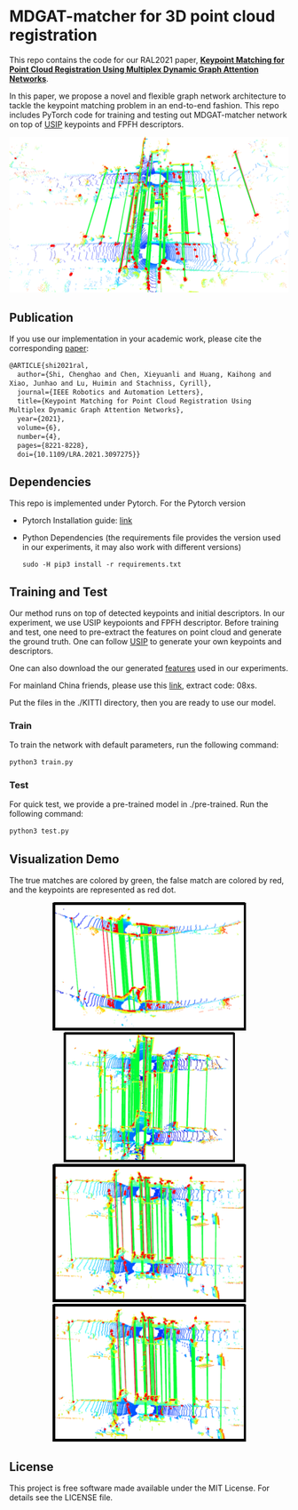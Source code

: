 # MDGAT-matcher for 3D point cloud registration

This repo contains the code for our RAL2021 paper, [**Keypoint Matching for Point Cloud Registration Using Multiplex Dynamic Graph Attention Networks**](https://www.researchgate.net/publication/353330868_Keypoint_Matching_for_Point_Cloud_Registration_Using_Multiplex_Dynamic_Graph_Attention_Networks).

In this paper, we propose a novel and flexible graph network architecture to tackle the keypoint matching problem in an end-to-end fashion. This repo includes PyTorch code for training and testing out MDGAT-matcher network on top of [USIP](https://github.com/lijx10/USIP) keypoints and FPFH descriptors.

![demo](./demo/demo.png)

## Publication

If you use our implementation in your academic work, please cite the corresponding [paper](https://www.researchgate.net/publication/353330868_Keypoint_Matching_for_Point_Cloud_Registration_Using_Multiplex_Dynamic_Graph_Attention_Networks):

```
@ARTICLE{shi2021ral,
  author={Shi, Chenghao and Chen, Xieyuanli and Huang, Kaihong and Xiao, Junhao and Lu, Huimin and Stachniss, Cyrill},
  journal={IEEE Robotics and Automation Letters}, 
  title={Keypoint Matching for Point Cloud Registration Using Multiplex Dynamic Graph Attention Networks}, 
  year={2021},
  volume={6},
  number={4},
  pages={8221-8228},
  doi={10.1109/LRA.2021.3097275}}
```

## Dependencies

This repo is implemented under Pytorch. For the Pytorch version

- Pytorch Installation guide: [link](https://pytorch.org/get-started/locally/)

- Python Dependencies (the requirements file provides the version used in our experiments, it may also work with different versions)

  ```
  sudo -H pip3 install -r requirements.txt
  ```

## Training and Test

Our method runs on top of detected keypoints and  initial descriptors. In our experiment, we use USIP keypoionts and FPFH descriptor. Before training and test, one need to pre-extract the features on point cloud and generate the ground truth. One can follow [USIP](https://github.com/lijx10/USIP) to generate your own keypoints and descriptors. 

One can also download the our generated [features](https://www.ipb.uni-bonn.de/html/projects/MDGAT-matcher/MDGAT-matcher.zip) used in our experiments.

For mainland China friends, please use this [link](https://pan.baidu.com/s/1XJ-1YBN6kAiAud9xQg2B4w ), extract code: 08xs.

Put the files in the ./KITTI directory, then you are ready to use our model.

### Train

To train the network with default parameters, run the following command:

```sh
python3 train.py
```

### Test

For quick test, we provide a pre-trained model in ./pre-trained. Run the following command:

```sh
python3 test.py
```



## Visualization Demo

The true matches are colored by green, the false match are colored by red, and the keypoints are represented as red dot.

<center class="half">        <img src="./demo/demo2.png" width="350"/>  <img src="./demo/demo4.png" width="310"/></center>



<center class="half">    <img src="./demo/demo5.png" width="350"/>    <img src="./demo/demo3.png" width="350"/>   </center>



## License

This project is free software made available under the MIT License. For details see the LICENSE file.
